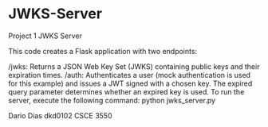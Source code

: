 # JWKS-Server
Project 1 JWKS Server


This code creates a Flask application with two endpoints:

/jwks: Returns a JSON Web Key Set (JWKS) containing public keys and their expiration times.
/auth: Authenticates a user (mock authentication is used for this example) and issues a JWT signed with a chosen key. The expired query parameter determines whether an expired key is used.
To run the server, execute the following command:
    python jwks_server.py


Dario Dias 
dkd0102
CSCE 3550
